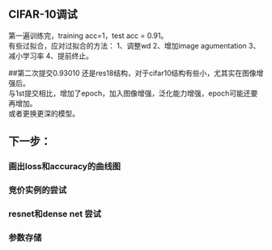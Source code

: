 ## CIFAR-10调试
第一遍训练完，training acc=1，test acc = 0.91。  
有些过拟合，应对过拟合的方法：
1、调整wd
2、增加image agumentation
3、减小学习率
4、提前终止。


##第二次提交0.93010
还是res18结构，对于cifar10结构有些小，尤其实在图像增强后。  
与1st提交相比，增加了epoch，加入图像增强，泛化能力增强，epoch可能还要再增加。  
或者更换更深的模型。

## 下一步：  
### 画出loss和accuracy的曲线图  
### 竞价实例的尝试
### resnet和dense net 尝试
### 参数存储

